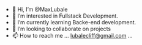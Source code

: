 - 👋 Hi, I’m @MaxLubale
- 👀 I’m interested in Fullstack Development.
- 🌱 I’m currently learning Backe-end development.
- 💞️ I’m looking to collaborate on projects
- 📫 How to reach me ... lubalecliff@gmail.com ...

<!---
MaxLubale/MaxLubale is a ✨ special ✨ repository because its `README.md` (this file) appears on your GitHub profile.
You can click the Preview link to take a look at your changes.
--->
